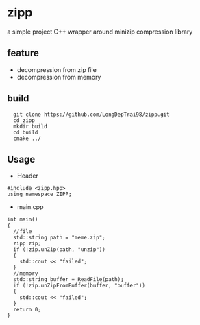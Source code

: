 # zipp
a simple project C++ wrapper around minizip compression library
## feature 
* decompression from zip file
* decompression from memory
## build
```
  git clone https://github.com/LongDepTrai98/zipp.git
  cd zipp
  mkdir build
  cd build
  cmake ../
```
## Usage
* Header
```
#include <zipp.hpp>
using namespace ZIPP; 
```
* main.cpp
```
int main()
{
  //file 
  std::string path = "meme.zip";
  zipp zip; 
  if (!zip.unZip(path, "unzip"))
  {
    std::cout << "failed"; 
  }
  //memory 
  std::string buffer = ReadFile(path); 
  if (!zip.unZipFromBuffer(buffer, "buffer"))
  {
    std::cout << "failed"; 
  }
  return 0; 
}
```
